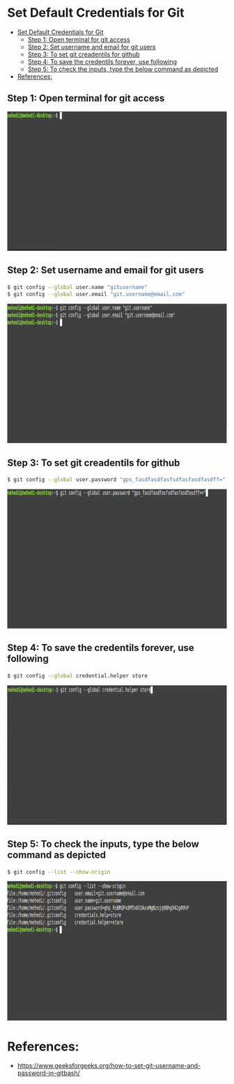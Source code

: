 # Set Default Credentials for Git
<!-- TOC -->

- [Set Default Credentials for Git](#set-default-credentials-for-git)
    - [Step 1: Open terminal for git access](#step-1-open-terminal-for-git-access)
    - [Step 2: Set username and email for git users](#step-2-set-username-and-email-for-git-users)
    - [Step 3: To set git creadentils for github](#step-3-to-set-git-creadentils-for-github)
    - [Step 4: To save the credentils forever, use following](#step-4-to-save-the-credentils-forever-use-following)
    - [Step 5: To check the inputs, type the below command as depicted](#step-5-to-check-the-inputs-type-the-below-command-as-depicted)
- [References:](#references)

<!-- /TOC -->



## Step 1: Open terminal for git access  

<img src="img/terminal.png" width="830" height="320"/>

## Step 2: Set username and email for git users
```bash
$ git config --global user.name "gitusername"
$ git config --global user.email "git.username@email.com"
```
<img src="img/username.png" width="830" height="320"/>


## Step 3: To set git creadentils for github
```bash
$ git config --global user.password "gps_fasdfasdfasfsdfasfasdfasdff="
```
<img src="img/creadentials.png" width="830" height="320"/>


## Step 4: To save the credentils forever, use following
```bash
$ git config --global credential.helper store

```
<img src="img/credential_helper.png" width="830" height="320"/>


## Step 5: To check the inputs, type the below command as depicted
```bash
$ git config --list --show-origin

```
<img src="img/show_origin.png" width="830" height="320"/>



# References:
* https://www.geeksforgeeks.org/how-to-set-git-username-and-password-in-gitbash/
